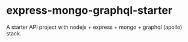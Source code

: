 # express-mongo-graphql-starter
A starter API project with nodejs + express + mongo + graphql (apollo) stack.
